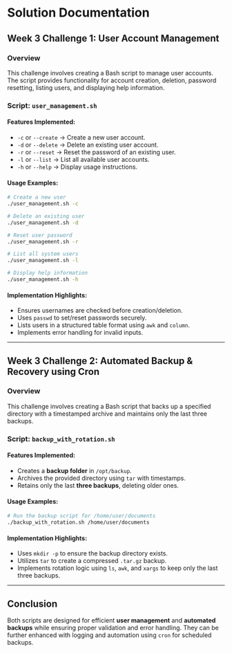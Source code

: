 # **Solution Documentation**

## **Week 3 Challenge 1: User Account Management**

### **Overview**
This challenge involves creating a Bash script to manage user accounts. The script provides functionality for account creation, deletion, password resetting, listing users, and displaying help information.

### **Script: `user_management.sh`**

#### **Features Implemented:**
- `-c` or `--create` → Create a new user account.
- `-d` or `--delete` → Delete an existing user account.
- `-r` or `--reset` → Reset the password of an existing user.
- `-l` or `--list` → List all available user accounts.
- `-h` or `--help` → Display usage instructions.

#### **Usage Examples:**
```bash
# Create a new user
./user_management.sh -c

# Delete an existing user
./user_management.sh -d

# Reset user password
./user_management.sh -r

# List all system users
./user_management.sh -l

# Display help information
./user_management.sh -h
```

#### **Implementation Highlights:**
- Ensures usernames are checked before creation/deletion.
- Uses `passwd` to set/reset passwords securely.
- Lists users in a structured table format using `awk` and `column`.
- Implements error handling for invalid inputs.

---

## **Week 3 Challenge 2: Automated Backup & Recovery using Cron**

### **Overview**
This challenge involves creating a Bash script that backs up a specified directory with a timestamped archive and maintains only the last three backups.

### **Script: `backup_with_rotation.sh`**

#### **Features Implemented:**
- Creates a **backup folder** in `/opt/backup`.
- Archives the provided directory using `tar` with timestamps.
- Retains only the last **three backups**, deleting older ones.

#### **Usage Examples:**
```bash
# Run the backup script for /home/user/documents
./backup_with_rotation.sh /home/user/documents
```

#### **Implementation Highlights:**
- Uses `mkdir -p` to ensure the backup directory exists.
- Utilizes `tar` to create a compressed `.tar.gz` backup.
- Implements rotation logic using `ls`, `awk`, and `xargs` to keep only the last three backups.

---

## **Conclusion**
Both scripts are designed for efficient **user management** and **automated backups** while ensuring proper validation and error handling. They can be further enhanced with logging and automation using `cron` for scheduled backups.
